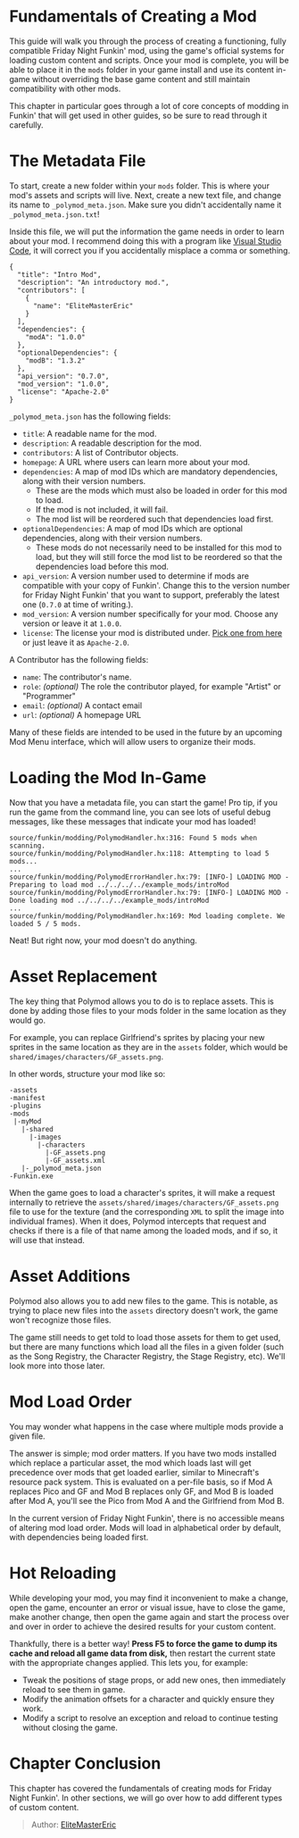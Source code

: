 [tags]: / "beginner,introduction"
# Fundamentals of Creating a Mod

This guide will walk you through the process of creating a functioning, fully compatible Friday Night Funkin' mod, using the game's official systems for loading custom content and scripts. Once your mod is complete, you will be able to place it in the `mods` folder in your game install and use its content in-game without overriding the base game content and still maintain compatibility with other mods.

This chapter in particular goes through a lot of core concepts of modding in Funkin' that will get used in other guides, so be sure to read through it carefully.

# The Metadata File

To start, create a new folder within your `mods` folder. This is where your mod's assets and scripts will live. Next, create a new text file, and change its name to `_polymod_meta.json`. Make sure you didn't accidentally name it `_polymod_meta.json.txt`!

Inside this file, we will put the information the game needs in order to learn about your mod. I recommend doing this with a program like [Visual Studio Code](https://code.visualstudio.com/), it will correct you if you accidentally misplace a comma or something.

```jsonc
{
  "title": "Intro Mod",
  "description": "An introductory mod.",
  "contributors": [
    {
      "name": "EliteMasterEric"
    }
  ],
  "dependencies": {
    "modA": "1.0.0"
  },
  "optionalDependencies": {
    "modB": "1.3.2"
  },
  "api_version": "0.7.0",
  "mod_version": "1.0.0",
  "license": "Apache-2.0"
}
```

`_polymod_meta.json` has the following fields:

- `title`: A readable name for the mod.
- `description`: A readable description for the mod.
- `contributors`: A list of Contributor objects.
- `homepage`: A URL where users can learn more about your mod.
- `dependencies`: A map of mod IDs which are mandatory dependencies, along with their version numbers.
  - These are the mods which must also be loaded in order for this mod to load.
  - If the mod is not included, it will fail.
  - The mod list will be reordered such that dependencies load first.
- `optionalDependencies`: A map of mod IDs which are optional dependencies, along with their version numbers.
  - These mods do not necessarily need to be installed for this mod to load, but they will still force the mod list to be reordered so that the dependencies load before this mod.
- `api_version`: A version number used to determine if mods are compatible with your copy of Funkin'. Change this to the version number for Friday Night Funkin' that you want to support, preferably the latest one (`0.7.0` at time of writing.).
- `mod_version`: A version number specifically for your mod. Choose any version or leave it at `1.0.0`.
- `license`: The license your mod is distributed under. [Pick one from here](https://opensource.org/licenses) or just leave it as `Apache-2.0`.

A Contributor has the following fields:

- `name`: The contributor's name.
- `role`: *(optional)* The role the contributor played, for example "Artist" or "Programmer"
- `email`: *(optional)* A contact email
- `url`: *(optional)* A homepage URL

Many of these fields are intended to be used in the future by an upcoming Mod Menu interface, which will allow users to organize their mods.

# Loading the Mod In-Game

Now that you have a metadata file, you can start the game! Pro tip, if you run the game from the command line, you can see lots of useful debug messages, like these messages that indicate your mod has loaded!

```shell
source/funkin/modding/PolymodHandler.hx:316: Found 5 mods when scanning.
source/funkin/modding/PolymodHandler.hx:118: Attempting to load 5 mods...
...
source/funkin/modding/PolymodErrorHandler.hx:79: [INFO-] LOADING MOD - Preparing to load mod ../../../../example_mods/introMod
source/funkin/modding/PolymodErrorHandler.hx:79: [INFO-] LOADING MOD - Done loading mod ../../../../example_mods/introMod
...
source/funkin/modding/PolymodHandler.hx:169: Mod loading complete. We loaded 5 / 5 mods.
```

Neat! But right now, your mod doesn't do anything.

# Asset Replacement

The key thing that Polymod allows you to do is to replace assets. This is done by adding those files to your mods folder in the same location as they would go.

For example, you can replace Girlfriend's sprites by placing your new sprites in the same location as they are in the `assets` folder, which would be `shared/images/characters/GF_assets.png`.

In other words, structure your mod like so:

```
-assets
-manifest
-plugins
-mods
 |-myMod
   |-shared
     |-images
       |-characters
         |-GF_assets.png
         |-GF_assets.xml
   |-_polymod_meta.json
-Funkin.exe
```

When the game goes to load a character's sprites, it will make a request internally to retrieve the `assets/shared/images/characters/GF_assets.png` file to use for the texture (and the corresponding `XML` to split the image into individual frames). When it does, Polymod intercepts that request and checks if there is a file of that name among the loaded mods, and if so, it will use that instead.

# Asset Additions

Polymod also allows you to add new files to the game. This is notable, as trying to place new files into the `assets` directory doesn't work, the game won't recognize those files.

The game still needs to get told to load those assets for them to get used, but there are many functions which load all the files in a given folder (such as the Song Registry, the Character Registry, the Stage Registry, etc). We'll look more into those later.

# Mod Load Order

You may wonder what happens in the case where multiple mods provide a given file.

The answer is simple; mod order matters. If you have two mods installed which replace a particular asset, the mod which loads last will get precedence over mods that get loaded earlier, similar to Minecraft's resource pack system. This is evaluated on a per-file basis, so if Mod A replaces Pico and GF and Mod B replaces only GF, and Mod B is loaded after Mod A, you'll see the Pico from Mod A and the Girlfriend from Mod B.

In the current version of Friday Night Funkin', there is no accessible means of altering mod load order. Mods will load in alphabetical order by default, with dependencies being loaded first.

# Hot Reloading

While developing your mod, you may find it inconvenient to make a change, open the game, encounter an error or visual issue, have to close the game, make another change, then open the game again and start the process over and over in order to achieve the desired results for your custom content.

Thankfully, there is a better way! **Press F5 to force the game to dump its cache and reload all game data from disk,** then restart the current state with the appropriate changes applied. This lets you, for example:

- Tweak the positions of stage props, or add new ones, then immediately reload to see them in game.
- Modify the animation offsets for a character and quickly ensure they work.
- Modify a script to resolve an exception and reload to continue testing without closing the game.

# Chapter Conclusion

This chapter has covered the fundamentals of creating mods for Friday Night Funkin'. In other sections, we will go over how to add different types of custom content.

> Author: [EliteMasterEric](https://github.com/EliteMasterEric)